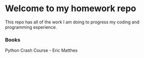 # Welcome to my homework repo

This repo has all of the work I am doing to progress my coding and programming experience. 

### Books
Python Crash Course - Eric Matthes
